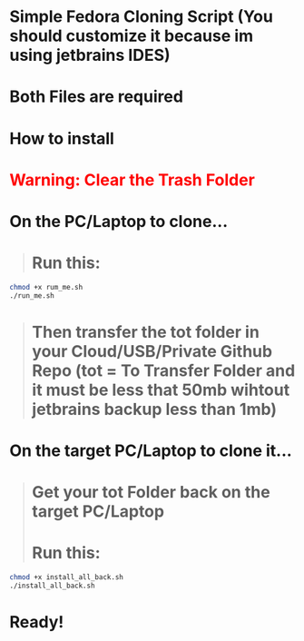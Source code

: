 # Simple Fedora Cloning Script (You should customize it because im using jetbrains IDES)

# Both Files are required

# How to install
# <span style="color: red;">Warning: Clear the Trash Folder</span>

# On the PC/Laptop to clone...
> # Run this:
```sh
chmod +x rum_me.sh
./run_me.sh
```

> # Then transfer the tot folder in your Cloud/USB/Private Github Repo (tot = To Transfer Folder and it must be less that 50mb wihtout jetbrains backup less than 1mb)

# On the target PC/Laptop to clone it...
> # Get your tot Folder back on the target PC/Laptop
> # Run this:
```sh
chmod +x install_all_back.sh
./install_all_back.sh
``` 
# Ready!
